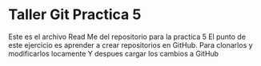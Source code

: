 # Taller Git Practica 5
Este es el archivo Read Me del repositorio para la practica 5
El punto de este ejercicio es aprender a crear repositorios en GitHub.
Para clonarlos y modificarlos locamente
Y despues cargar los cambios a GitHub